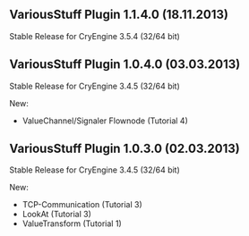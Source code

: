 VariousStuff Plugin 1.1.4.0 (18.11.2013)
---------------------------
Stable Release for CryEngine 3.5.4 (32/64 bit)

VariousStuff Plugin 1.0.4.0 (03.03.2013)
---------------------------
Stable Release for CryEngine 3.4.5 (32/64 bit)

New:
* ValueChannel/Signaler Flownode (Tutorial 4)

VariousStuff Plugin 1.0.3.0 (02.03.2013)
---------------------------
Stable Release for CryEngine 3.4.5 (32/64 bit)

New:
* TCP-Communication (Tutorial 3)
* LookAt (Tutorial 3)
* ValueTransform (Tutorial 1)
